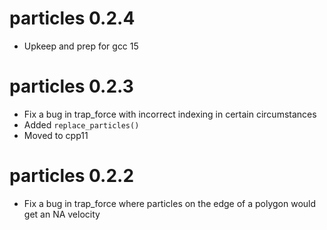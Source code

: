 # particles 0.2.4

* Upkeep and prep for gcc 15

# particles 0.2.3

* Fix a bug in trap_force with incorrect indexing in certain circumstances
* Added `replace_particles()`
* Moved to cpp11

# particles 0.2.2

* Fix a bug in trap_force where particles on the edge of a polygon would get
  an NA velocity



